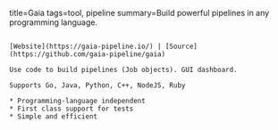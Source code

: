 title=Gaia
tags=tool, pipeline
summary=Build powerful pipelines in any programming language.
~~~~~~

[Website](https://gaia-pipeline.io/) | [Source](https://github.com/gaia-pipeline/gaia)

Use code to build pipelines (Job objects). GUI dashboard.

Supports Go, Java, Python, C++, NodeJS, Ruby

* Programming-language independent
* First class support for tests
* Simple and efficient

